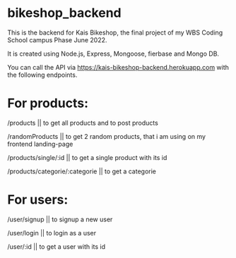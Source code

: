 # bikeshop_backend

This is the backend for Kais Bikeshop, the final project of my WBS Coding School campus Phase June 2022.

It is created using Node.js, Express, Mongoose, fierbase and Mongo DB.

You can call the API via https://kais-bikeshop-backend.herokuapp.com with the following endpoints.

# For products:

/products     || to get all products and to post products

/randomProducts     || to get 2 random products, that i am using on my frontend landing-page

/products/single/:id      || to get a single product with its id

/products/categorie/:categorie    || to get a categorie 

# For users:

/user/signup    || to signup a new user

/user/login    || to login as a user

/user/:id    || to get a user with its id









